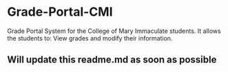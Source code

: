 # Grade-Portal-CMI
Grade Portal System for the College of Mary Immaculate students. It allows the students to: View grades and modify their information.

## Will update this readme.md as soon as possible ##
